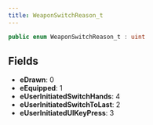 ```yaml
---
title: WeaponSwitchReason_t
---
```


```csharp
public enum WeaponSwitchReason_t : uint
```

## Fields

- **eDrawn**: 0
- **eEquipped**: 1
- **eUserInitiatedSwitchHands**: 4
- **eUserInitiatedSwitchToLast**: 2
- **eUserInitiatedUIKeyPress**: 3

